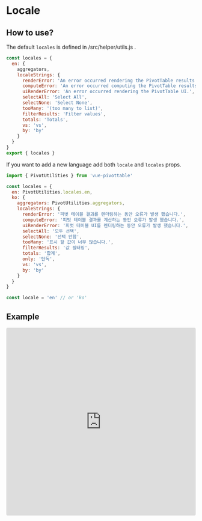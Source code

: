 # Locale

## How to use?

The default `locales` is defined in /src/helper/utils.js .

```js
const locales = {
  en: {
    aggregators,
    localeStrings: {
      renderError: 'An error occurred rendering the PivotTable results.',
      computeError: 'An error occurred computing the PivotTable results.',
      uiRenderError: 'An error occurred rendering the PivotTable UI.',
      selectAll: 'Select All',
      selectNone: 'Select None',
      tooMany: '(too many to list)',
      filterResults: 'Filter values',
      totals: 'Totals',
      vs: 'vs',
      by: 'by'
    }
  }
}
export { locales }
```

If you want to add a new language add both `locale` and `locales` props.

```js
import { PivotUtilities } from 'vue-pivottable'

const locales = {
  en: PivotUtilities.locales.en,
  ko: {
    aggregators: PivotUtilities.aggregators,
    localeStrings: {
      renderError: '피벗 테이블 결과를 렌더링하는 동안 오류가 발생 했습니다.',
      computeError: '피벗 테이블 결과를 계산하는 동안 오류가 발생 했습니다.',
      uiRenderError: '피벗 테이블 UI를 렌더링하는 동안 오류가 발생 했습니다.',
      selectAll: '모두 선택',
      selectNone: '선택 안함',
      tooMany: '표시 할 값이 너무 많습니다.',
      filterResults: '값 필터링',
      totals: '합계',
      only: '단독',
      vs: 'vs',
      by: 'by'
    }
  }
}

const locale = 'en' // or 'ko'
```

## Example

<iframe src="https://codesandbox.io/embed/vue-pivottable-locales-m13c7?fontsize=14&hidenavigation=1&theme=light&view=preview"
     style="width:100%; height:500px; border:0; border-radius: 4px; overflow:hidden;"
     title="vue-pivottable-locales"
     allow="accelerometer; ambient-light-sensor; camera; encrypted-media; geolocation; gyroscope; hid; microphone; midi; payment; usb; vr; xr-spatial-tracking"
     sandbox="allow-forms allow-modals allow-popups allow-presentation allow-same-origin allow-scripts"
   ></iframe>
